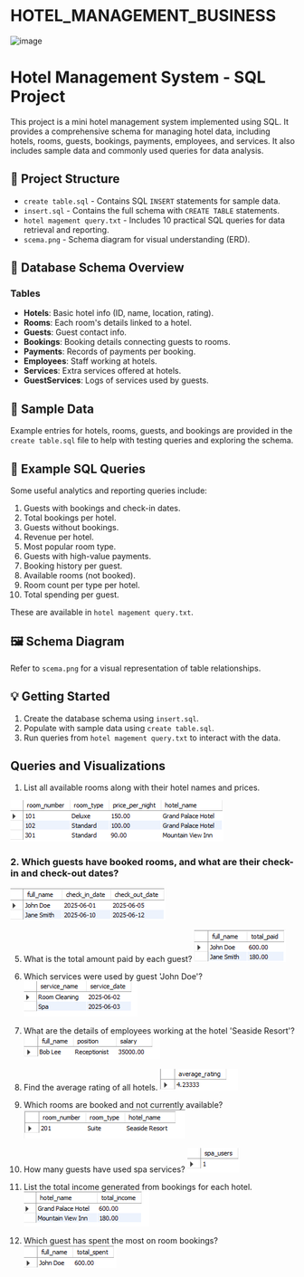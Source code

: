 # HOTEL_MANAGEMENT_BUSINESS
![image](https://github.com/user-attachments/assets/c3d0a673-4c66-4d9d-8d62-2ed3b7429bb4)

# Hotel Management System - SQL Project

This project is a mini hotel management system implemented using SQL. It provides a comprehensive schema for managing hotel data, including hotels, rooms, guests, bookings, payments, employees, and services. It also includes sample data and commonly used queries for data analysis.

## 📁 Project Structure

- `create table.sql` - Contains SQL `INSERT` statements for sample data.
- `insert.sql` - Contains the full schema with `CREATE TABLE` statements.
- `hotel magement query.txt` - Includes 10 practical SQL queries for data retrieval and reporting.
- `scema.png` - Schema diagram for visual understanding (ERD).

## 🏨 Database Schema Overview

### Tables

- **Hotels**: Basic hotel info (ID, name, location, rating).
- **Rooms**: Each room's details linked to a hotel.
- **Guests**: Guest contact info.
- **Bookings**: Booking details connecting guests to rooms.
- **Payments**: Records of payments per booking.
- **Employees**: Staff working at hotels.
- **Services**: Extra services offered at hotels.
- **GuestServices**: Logs of services used by guests.

## 🧪 Sample Data

Example entries for hotels, rooms, guests, and bookings are provided in the `create table.sql` file to help with testing queries and exploring the schema.

## 🧾 Example SQL Queries

Some useful analytics and reporting queries include:

1. Guests with bookings and check-in dates.
2. Total bookings per hotel.
3. Guests without bookings.
4. Revenue per hotel.
5. Most popular room type.
6. Guests with high-value payments.
7. Booking history per guest.
8. Available rooms (not booked).
9. Room count per type per hotel.
10. Total spending per guest.

These are available in `hotel magement query.txt`.

## 🖼️ Schema Diagram

Refer to `scema.png` for a visual representation of table relationships.

## 💡 Getting Started

1. Create the database schema using `insert.sql`.
2. Populate with sample data using `create table.sql`.
3. Run queries from `hotel magement query.txt` to interact with the data.
 
## Queries and Visualizations
 1. List all available rooms along with their hotel names and prices.

 ![room](https://github.com/Shital9090/HOTEL_MANAGEMENT_BUSINESS/blob/main/hotel_code_output/1.png)

### 2. Which guests have booked rooms, and what are their check-in and check-out dates?
![book](https://github.com/Shital9090/HOTEL_MANAGEMENT_BUSINESS/blob/main/hotel_code_output/2.png)

 5. What is the total amount paid by each guest?
 ![paid](https://github.com/Shital9090/HOTEL_MANAGEMENT_BUSINESS/blob/main/hotel_code_output/3.png)

 6. Which services were used by guest 'John Doe'?
![guest](https://github.com/Shital9090/HOTEL_MANAGEMENT_BUSINESS/blob/main/hotel_code_output/4.png)

 7. What are the details of employees working at the hotel 'Seaside Resort'?
 ![employees](https://github.com/Shital9090/HOTEL_MANAGEMENT_BUSINESS/blob/main/hotel_code_output/5.png)

 8. Find the average rating of all hotels.
 ![rating](https://github.com/Shital9090/HOTEL_MANAGEMENT_BUSINESS/blob/main/hotel_code_output/6.png)

 9. Which rooms are booked and not currently available?
![booked](https://github.com/Shital9090/HOTEL_MANAGEMENT_BUSINESS/blob/main/hotel_code_output/7.png)

 10. How many guests have used spa services?
![spa](https://github.com/Shital9090/HOTEL_MANAGEMENT_BUSINESS/blob/main/hotel_code_output/8.png)

 11. List the total income generated from bookings for each hotel.
![each hotel](https://github.com/Shital9090/HOTEL_MANAGEMENT_BUSINESS/blob/main/hotel_code_output/9.png)

 12. Which guest has spent the most on room bookings?
![most](https://github.com/Shital9090/HOTEL_MANAGEMENT_BUSINESS/blob/main/hotel_code_output/10.png)
